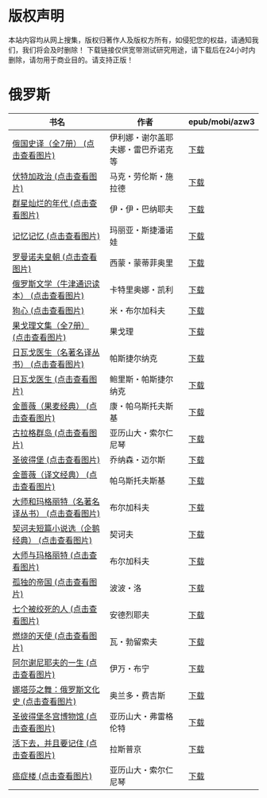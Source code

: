 # 版权声明

本站内容均从网上搜集，版权归著作人及版权方所有，如侵犯您的权益，请通知我们，我们将会及时删除！ 下载链接仅供宽带测试研究用途，请下载后在24小时内删除，请勿用于商业目的。请支持正版！

# 俄罗斯

| 书名 | 作者 | epub/mobi/azw3 |
| --- | --- | --- |
| [俄国史译（全7册） (点击查看图片)](https://www.dushupai.com/attachment/2024/06/12/243075071aaf1eb2.jpg) | 伊利娜・谢尔盖耶夫娜・雷巴乔诺克等 | [下载](https://url89.ctfile.com/f/31084289-1375493761-ea4345?p=8866) |
| [伏特加政治 (点击查看图片)](https://www.dushupai.com/attachment/2024/06/12/1b096ed6b757f60c.jpg) | 马克・劳伦斯・施拉德 | [下载](https://url89.ctfile.com/f/31084289-1375495120-2dd6c4?p=8866) |
| [群星灿烂的年代 (点击查看图片)](https://www.dushupai.com/attachment/2024/06/12/a1f7631706ef18e9.jpg) | 伊・伊・巴纳耶夫 | [下载](https://url89.ctfile.com/f/31084289-1375499674-569481?p=8866) |
| [记忆记忆 (点击查看图片)](https://www.dushupai.com/attachment/2024/06/11/72b55f3aa9f157c6.jpg) | 玛丽亚・斯捷潘诺娃 | [下载](https://url89.ctfile.com/f/31084289-1375511308-7680dd?p=8866) |
| [罗曼诺夫皇朝 (点击查看图片)](https://www.dushupai.com/attachment/2024/06/11/e0c213ed7b510014.jpg) | 西蒙・蒙蒂菲奥里 | [下载](https://url89.ctfile.com/f/31084289-1375512334-c3c90b?p=8866) |
| [俄罗斯文学（牛津通识读本） (点击查看图片)](https://www.dushupai.com/attachment/2024/06/10/3ccef67032859f7a.jpg) | 卡特里奥娜・凯利 | [下载](https://url89.ctfile.com/f/31084289-1357000954-afc95e?p=8866) |
| [狗心 (点击查看图片)](https://www.dushupai.com/attachment/2024/06/10/c36056614ab05992.jpg) | 米・布尔加科夫 | [下载](https://url89.ctfile.com/f/31084289-1357000375-39b101?p=8866) |
| [果戈理文集（全7册） (点击查看图片)](https://www.dushupai.com/attachment/2024/06/08/c14af81d8a81b2e8.jpg) | 果戈理 | [下载](https://url89.ctfile.com/f/31084289-1357051000-119a99?p=8866) |
| [日瓦戈医生（名著名译丛书） (点击查看图片)](https://www.dushupai.com/attachment/2024/06/08/9d45e8642aa5b0a6.jpg) | 帕斯捷尔纳克 | [下载](https://url89.ctfile.com/f/31084289-1357050841-ba42c6?p=8866) |
| [日瓦戈医生 (点击查看图片)](https://www.dushupai.com/attachment/2024/06/08/98e29eb2aa6cfe35.jpg) | 鲍里斯・帕斯捷尔纳克 | [下载](https://url89.ctfile.com/f/31084289-1357049863-602d2e?p=8866) |
| [金蔷薇（果麦经典） (点击查看图片)](https://www.dushupai.com/attachment/2024/06/08/34843dbac745aeaa.jpg) | 康・帕乌斯托夫斯基 | [下载](https://url89.ctfile.com/f/31084289-1357048282-b6e283?p=8866) |
| [古拉格群岛 (点击查看图片)](https://www.dushupai.com/attachment/2024/06/08/5fad3fe6fed0925d.jpg) | 亚历山大・索尔仁尼琴 | [下载](https://url89.ctfile.com/f/31084289-1357045198-ec8982?p=8866) |
| [圣彼得堡 (点击查看图片)](https://www.dushupai.com/attachment/2024/06/08/017160acd81d970c.jpg) | 乔纳森・迈尔斯 | [下载](https://url89.ctfile.com/f/31084289-1357045036-3a0aa2?p=8866) |
| [金蔷薇（译文经典） (点击查看图片)](https://www.dushupai.com/attachment/2024/06/07/d331cc8c1166f48a.jpg) | 帕乌斯托夫斯基 | [下载](https://url89.ctfile.com/f/31084289-1357042630-5634d4?p=8866) |
| [大师和玛格丽特（名著名译丛书） (点击查看图片)](https://www.dushupai.com/attachment/2024/06/07/0742cc5a85e8d27b.jpg) | 布尔加科夫 | [下载](https://url89.ctfile.com/f/31084289-1357034545-231c0d?p=8866) |
| [契诃夫短篇小说选（企鹅经典） (点击查看图片)](https://www.dushupai.com/attachment/2024/06/06/2c8ce0b42cee1c26.jpeg) | 契诃夫 | [下载](https://url89.ctfile.com/f/31084289-1357033195-5988c1?p=8866) |
| [大师与玛格丽特 (点击查看图片)](https://www.dushupai.com/attachment/2024/06/06/032ab94666a2005c.jpg) | 布尔加科夫 | [下载](https://url89.ctfile.com/f/31084289-1357031275-8620c1?p=8866) |
| [孤独的帝国 (点击查看图片)](https://www.dushupai.com/attachment/2024/06/05/52d3ad49e3a0823a.jpg) | 波波・洛 | [下载](https://url89.ctfile.com/f/31084289-1357028137-04de6d?p=8866) |
| [七个被绞死的人 (点击查看图片)](https://www.dushupai.com/attachment/2024/06/04/4ab72bb38af0f67b.jpg) | 安德烈耶夫 | [下载](https://url89.ctfile.com/f/31084289-1357021981-96c437?p=8866) |
| [燃烧的天使 (点击查看图片)](https://www.dushupai.com/attachment/2024/06/04/7e10dc449146dd69.jpg) | 瓦・勃留索夫 | [下载](https://url89.ctfile.com/f/31084289-1357021813-6662d1?p=8866) |
| [阿尔谢尼耶夫的一生 (点击查看图片)](https://www.dushupai.com/attachment/2024/06/04/e725184c1b016621.jpg) | 伊万・布宁 | [下载](https://url89.ctfile.com/f/31084289-1357021804-a41a4f?p=8866) |
| [娜塔莎之舞：俄罗斯文化史 (点击查看图片)](https://www.dushupai.com/attachment/2024/06/03/ffaea51d2aedce07.jpg) | 奥兰多・费吉斯 | [下载](https://url89.ctfile.com/f/31084289-1357019431-5c55a7?p=8866) |
| [圣彼得堡冬宫博物馆 (点击查看图片)](https://www.dushupai.com/attachment/2024/06/03/834c3d118ea35978.jpg) | 亚历山大・弗雷格伦特 | [下载](https://url89.ctfile.com/f/31084289-1357019044-36223b?p=8866) |
| [活下去，并且要记住 (点击查看图片)](https://www.dushupai.com/attachment/2024/06/03/8902cd18c988cbc1.jpg) | 拉斯普京 | [下载](https://url89.ctfile.com/f/31084289-1357015465-8edfc5?p=8866) |
| [癌症楼 (点击查看图片)](https://www.dushupai.com/attachment/2024/06/01/7ee7d8757decfe24.jpg) | 亚历山大・索尔仁尼琴 | [下载](https://url89.ctfile.com/f/31084289-1357005730-e81dcc?p=8866) |
